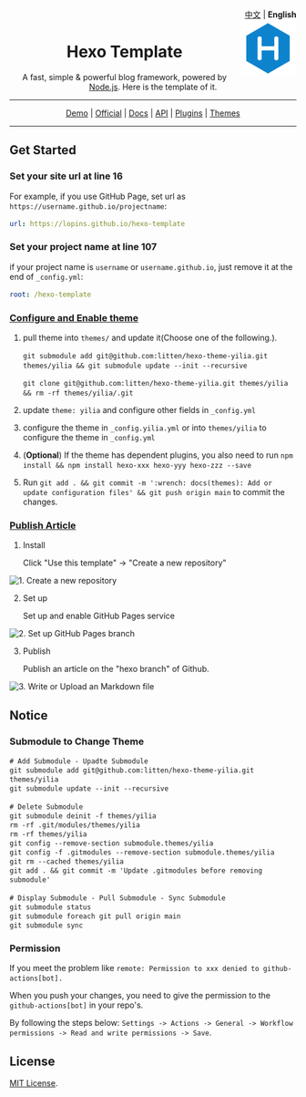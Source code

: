 <div align="right">
   <a href="README_CN.md">中文</a> | <strong>English</strong>
</div>

<img src="https://raw.githubusercontent.com/hexojs/logo/master/hexo-logo-avatar.png" alt="Hexo logo" width="100" height="100" align="right" />

<div align="center">

<h1> Hexo Template </h1>

<p>A fast, simple & powerful blog framework, powered by <a href="https://nodejs.org">Node.js</a>. Here is the template of it. </p>

</div>

<hr/>

<div align="center">
<a href="https://lopins.github.io/hexo-template">Demo</a> | 
<a href="https://hexo.io">Official</a> | 
<a href="https://hexo.io/docs/">Docs</a> | 
<a href="https://hexo.io/zh-cn/api/">API</a> | 
<a href="https://hexo.io/plugins/">Plugins</a> | 
<a href="https://hexo.io/themes/">Themes</a>
</div>

<hr/>

## Get Started

### Set your site url at **line 16**

For example, if you use GitHub Page, set url as `https://username.github.io/projectname`:

```yml
url: https://lopins.github.io/hexo-template
```

### Set your project name at **line 107**

if your project name is `username` or `username.github.io`, just remove it at the end of `_config.yml`: 

```yml
root: /hexo-template
```

### [Configure and Enable theme](https://github.com/lopins/hexo-template/issues/2)

1. pull theme into `themes/` and update it(Choose one of the following.).

   `git submodule add git@github.com:litten/hexo-theme-yilia.git themes/yilia && git submodule update --init --recursive`

   `git clone git@github.com:litten/hexo-theme-yilia.git themes/yilia && rm -rf themes/yilia/.git`

2. update `theme: yilia` and configure other fields in `_config.yml`

3. configure the theme in `_config.yilia.yml` or into  `themes/yilia` to configure the theme in `_config.yml`

4. (**Optional**) If the theme has dependent plugins, you also need to run `npm install && npm install hexo-xxx hexo-yyy hexo-zzz --save`

5. Run `git add . && git commit -m ':wrench: docs(themes): Add or update configuration files' && git push origin main` to commit the changes.

### [Publish Article](https://github.com/lopins/hexo-template/issues/1)

1. Install

   Click "Use this template" -> "Create a new repository"

![1. Create a new repository](https://github.com/user-attachments/assets/0e3053a1-4270-489f-80fd-2059d1f4dbbf)

2. Set up

   Set up and enable GitHub Pages service

![2. Set up GitHub Pages branch](https://github.com/user-attachments/assets/ea36bec9-4a11-4e76-8e82-97230deab530)

3. Publish

   Publish an article on the "hexo branch" of Github.

![3. Write or Upload an Markdown file](https://github.com/user-attachments/assets/4edbdeb8-fd3f-4173-9013-15134772883d)

## Notice

### **Submodule** to Change Theme

```
# Add Submodule - Upadte Submodule
git submodule add git@github.com:litten/hexo-theme-yilia.git themes/yilia
git submodule update --init --recursive

# Delete Submodule
git submodule deinit -f themes/yilia
rm -rf .git/modules/themes/yilia
rm -rf themes/yilia
git config --remove-section submodule.themes/yilia
git config -f .gitmodules --remove-section submodule.themes/yilia
git rm --cached themes/yilia
git add . && git commit -m 'Update .gitmodules before removing submodule'

# Display Submodule - Pull Submodule - Sync Submodule
git submodule status
git submodule foreach git pull origin main
git submodule sync
```

### Permission

If you meet the problem like `remote: Permission to xxx denied to github-actions[bot].` 

When you push your changes, you need to give the permission to the `github-actions[bot]` in your repo's.

By following the steps below: `Settings -> Actions -> General -> Workflow permissions -> Read and write permissions -> Save`.

## License

[MIT License](LICENSE).
